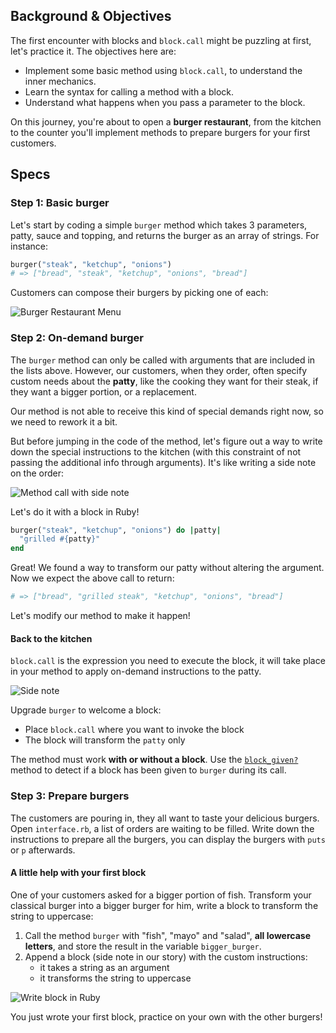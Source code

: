 ## Background & Objectives

The first encounter with blocks and `block.call` might be puzzling at first, let's practice it. The objectives here are:
- Implement some basic method using `block.call`, to understand the inner mechanics.
- Learn the syntax for calling a method with a block.
- Understand what happens when you pass a parameter to the block.

On this journey, you're about to open a **burger restaurant**, from the kitchen to the counter you'll implement methods to prepare burgers for your first customers.

## Specs

### Step 1: Basic burger

Let's start by coding a simple `burger` method which takes 3 parameters, patty, sauce and topping, and returns the burger as an array of strings. For instance:

```ruby
burger("steak", "ketchup", "onions")
# => ["bread", "steak", "ketchup", "onions", "bread"]
```

Customers can compose their burgers by picking one of each:

![Burger Restaurant Menu](https://raw.githubusercontent.com/lewagon/fullstack-images/master/ruby/burger-restaurant-menu.svg?sanitize=true)

### Step 2: On-demand burger

The `burger` method can only be called with arguments that are included in the lists above. However, our customers, when they order, often specify custom needs about the **patty**, like the cooking they want for their steak, if they want a bigger portion, or a replacement.

Our method is not able to receive this kind of special demands right now, so we need to rework it a bit.

But before jumping in the code of the method, let's figure out a way to write down the special instructions to the kitchen (with this constraint of not passing the additional info through arguments). It's like writing a side note on the order:

![Method call with side note](https://raw.githubusercontent.com/lewagon/fullstack-images/master/ruby/burger-restaurant-method.svg?sanitize=true)

Let's do it with a block in Ruby!

```ruby
burger("steak", "ketchup", "onions") do |patty|
  "grilled #{patty}"
end
```

Great! We found a way to transform our patty without altering the argument. Now we expect the above call to return:

```ruby
# => ["bread", "grilled steak", "ketchup", "onions", "bread"]
```

Let's modify our method to make it happen!

#### Back to the kitchen

`block.call` is the expression you need to execute the block, it will take place in your method to apply on-demand instructions to the patty.

![Side note](https://raw.githubusercontent.com/lewagon/fullstack-images/master/ruby/burger-restaurant-yield.svg?sanitize=true)

Upgrade `burger` to welcome a block:
- Place `block.call` where you want to invoke the block
- The block will transform the `patty` only

The method must work **with or without a block**. Use the [`block_given?`](https://ruby-doc.org/core-2.7.0/Kernel.html#method-i-block_given-3F) method to detect if a block has been given to `burger` during its call.

### Step 3: Prepare burgers

The customers are pouring in, they all want to taste your delicious burgers.
Open `interface.rb`, a list of orders are waiting to be filled. Write down the instructions to prepare all the burgers, you can display the burgers with `puts` or `p` afterwards.

#### A little help with your first block

One of your customers asked for a bigger portion of fish. Transform your classical burger into a bigger burger for him, write a block to transform the string to uppercase:
 1. Call the method `burger` with "fish", "mayo" and "salad", **all lowercase letters**, and store the result in the variable `bigger_burger`.
 2. Append a block (side note in our story) with the custom instructions:
 	- it takes a string as an argument
 	- it transforms the string to uppercase

![Write block in Ruby](https://raw.githubusercontent.com/lewagon/fullstack-images/master/ruby/burger-restaurant-syntax.svg?sanitize=true)

You just wrote your first block, practice on your own with the other burgers!
